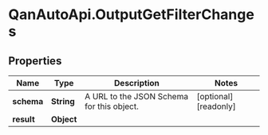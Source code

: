 # QanAutoApi.OutputGetFilterChanges

## Properties

Name | Type | Description | Notes
------------ | ------------- | ------------- | -------------
**schema** | **String** | A URL to the JSON Schema for this object. | [optional] [readonly] 
**result** | **Object** |  | 


